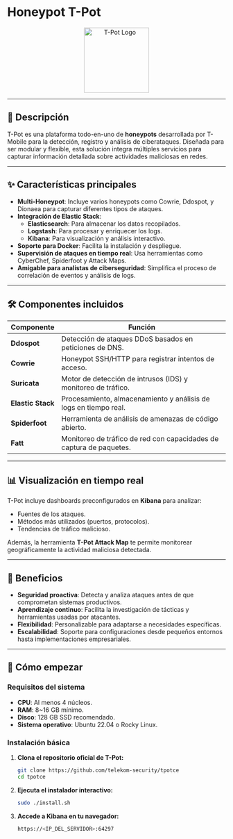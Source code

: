 # Honeypot T-Pot

<div align="center">
  <img src="https://github.com/telekom-security/tpotce/blob/master/doc/tpotsocial.png" alt="T-Pot Logo" height="150" />
</div>

---

## 📖 **Descripción**

T-Pot es una plataforma todo-en-uno de **honeypots** desarrollada por T-Mobile para la detección, registro y análisis de ciberataques. Diseñada para ser modular y flexible, esta solución integra múltiples servicios para capturar información detallada sobre actividades maliciosas en redes.

---

## ✨ **Características principales**

- **Multi-Honeypot**: Incluye varios honeypots como Cowrie, Ddospot, y Dionaea para capturar diferentes tipos de ataques.
- **Integración de Elastic Stack**:
  - **Elasticsearch**: Para almacenar los datos recopilados.
  - **Logstash**: Para procesar y enriquecer los logs.
  - **Kibana**: Para visualización y análisis interactivo.
- **Soporte para Docker**: Facilita la instalación y despliegue.
- **Supervisión de ataques en tiempo real**: Usa herramientas como CyberChef, Spiderfoot y Attack Maps.
- **Amigable para analistas de ciberseguridad**: Simplifica el proceso de correlación de eventos y análisis de logs.

---

## 🛠 **Componentes incluidos**

| **Componente**          | **Función**                                                                 |
|--------------------------|-----------------------------------------------------------------------------|
| **Ddospot**              | Detección de ataques DDoS basados en peticiones de DNS.                    |
| **Cowrie**               | Honeypot SSH/HTTP para registrar intentos de acceso.                       |
| **Suricata**             | Motor de detección de intrusos (IDS) y monitoreo de tráfico.               |
| **Elastic Stack**        | Procesamiento, almacenamiento y análisis de logs en tiempo real.           |
| **Spiderfoot**           | Herramienta de análisis de amenazas de código abierto.                     |
| **Fatt**                 | Monitoreo de tráfico de red con capacidades de captura de paquetes.         |

---

## 📊 **Visualización en tiempo real**

T-Pot incluye dashboards preconfigurados en **Kibana** para analizar:
- Fuentes de los ataques.
- Métodos más utilizados (puertos, protocolos).
- Tendencias de tráfico malicioso.

Además, la herramienta **T-Pot Attack Map** te permite monitorear geográficamente la actividad maliciosa detectada.

---

## 🌟 **Beneficios**

- **Seguridad proactiva**: Detecta y analiza ataques antes de que comprometan sistemas productivos.
- **Aprendizaje continuo**: Facilita la investigación de tácticas y herramientas usadas por atacantes.
- **Flexibilidad**: Personalizable para adaptarse a necesidades específicas.
- **Escalabilidad**: Soporte para configuraciones desde pequeños entornos hasta implementaciones empresariales.

---

## 🚀 **Cómo empezar**

### **Requisitos del sistema**
- **CPU**: Al menos 4 núcleos.
- **RAM**: 8~16 GB mínimo.
- **Disco**: 128 GB SSD recomendado.
- **Sistema operativo**: Ubuntu 22.04 o Rocky Linux.

### **Instalación básica**
1. **Clona el repositorio oficial de T-Pot:**
   ```bash
   git clone https://github.com/telekom-security/tpotce
   cd tpotce
2. **Ejecuta el instalador interactivo:**
   ```bash
   sudo ./install.sh
4. **Accede a Kibana en tu navegador:**
   ```bash
   https://<IP_DEL_SERVIDOR>:64297 
